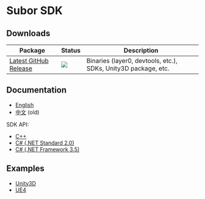 # Subor SDK

## Downloads

| Package | Status | Description
|-|-|-
| [Latest GitHub Release](https://github.com/subor/sdk/releases/latest) | [![](https://img.shields.io/github/release/subor/sdk.svg)]((https://github.com/subor/sdk/releases/latest)) | Binaries (layer0, devtools, etc.), SDKs, Unity3D package, etc.

## Documentation

- [English](docs/README.md)
- [中文](https://github.com/subor/sdk/blob/zh-cn/docs/README.md) (old)

SDK API:  
- [C++](https://subor.github.io/api/cpp/en-US/)
- [C# (.NET Standard 2.0)](https://subor.github.io/api/cs/en-US/)
- [C# (.NET Framework 3.5)](https://subor.github.io/api/nf3.5/en-US/)

## Examples

- [Unity3D](https://github.com/subor/sample_unity_space_shooter)
- [UE4](https://github.com/subor/sample_ue4_platformer)
